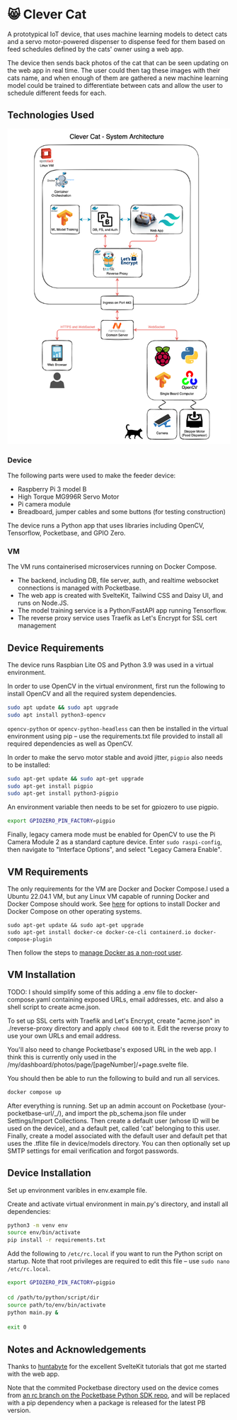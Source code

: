 # 😸 Clever Cat

A prototypical IoT device, that uses machine learning models to detect cats and a servo motor-powered dispenser to dispense feed for them based on feed schedules defined by the cats' owner using a web app.

The device then sends back photos of the cat that can be seen updating on the web app in real time. The user could then tag these images with their cats name, and when enough of them are gathered a new machine learning model could be trained to differentiate between cats and allow the user to schedule different feeds for each.

## Technologies Used

![./docs/clever-cat-system.png](./docs/clever-cat-system.png)

### Device

The following parts were used to make the feeder device:

- Raspberry Pi 3 model B
- High Torque MG996R Servo Motor
- Pi camera module
- Breadboard, jumper cables and some buttons (for testing construction)

The device runs a Python app that uses libraries including OpenCV, Tensorflow, Pocketbase, and GPIO Zero.

### VM

The VM runs containerised microservices running on Docker Compose.

- The backend, including DB, file server, auth, and realtime websocket connections is managed with Pocketbase.
- The web app is created with SvelteKit, Tailwind CSS and Daisy UI, and runs on Node.JS.
- The model training service is a Python/FastAPI app running Tensorflow.
- The reverse proxy service uses Traefik as Let's Encrypt for SSL cert management

## Device Requirements

The device runs Raspbian Lite OS and Python 3.9 was used in a virtual environment.

In order to use OpenCV in the virtual environment, first run the following to install OpenCV and all the required system dependencies.

```bash
sudo apt update && sudo apt upgrade
sudo apt install python3-opencv
```

```opencv-python``` or ```opencv-python-headless``` can then be installed in the virtual environment using pip – use the requirements.txt file provided to install all required dependencies as well as OpenCV.

In order to make the servo motor stable and avoid jitter, ```pigpio``` also needs to be installed:

```bash
sudo apt-get update && sudo apt-get upgrade
sudo apt-get install pigpio
sudo apt-get install python3-pigpio
```

An environment variable then needs to be set for gpiozero to use pigpio.

```bash
export GPIOZERO_PIN_FACTORY=pigpio
```

Finally, legacy camera mode must be enabled for OpenCV to use the Pi Camera Module 2 as a standard capture device. Enter ```sudo raspi-config```, then navigate to "Interface Options", and select "Legacy Camera Enable".

## VM Requirements

The only requirements for the VM are Docker and Docker Compose.I used a Ubuntu 22.04.1 VM, but any Linux VM capable of running Docker and Docker Compose should work. See [here](https://docs.docker.com/engine/install/) for options to install Docker and Docker Compose on other operating systems.

```
sudo apt-get update && sudo apt-get upgrade
sudo apt-get install docker-ce docker-ce-cli containerd.io docker-compose-plugin
```

Then follow the steps to [manage Docker as a non-root user](https://docs.docker.com/engine/install/linux-postinstall/).

## VM Installation

TODO: I should simplify some of this adding a .env file to docker-compose.yaml containing exposed URLs, email addresses, etc. and also a shell script to create acme.json.

To set up SSL certs with Traefik and Let's Encrypt, create "acme.json" in ./reverse-proxy directory and apply ```chmod 600``` to it. Edit the reverse proxy to use your own URLs and email address.

You'll also need to change Pocketbase's exposed URL in the web app. I think this is currently only used in the /my/dashboard/photos/page/[pageNumber]/+page.svelte file.

You should then be able to run the following to build and run all services.

```bash
docker compose up
```

After everything is running. Set up an admin account on Pocketbase (your-pocketbase-url/_/), and import the pb_schema.json file under Settings/Import Collections. Then create a default user (whose ID will be used on the device), and a default pet, called 'cat' belonging to this user. Finally, create a model associated with the default user and default pet that uses the .tflite file in device/models directory. You can then optionally set up SMTP settings for email verification and forgot passwords.

## Device Installation

Set up environment varibles in env.example file.

Create and activate virtual environment in main.py's directory, and install all dependencies:

```bash
python3 -m venv env
source env/bin/activate
pip install -r requirements.txt
```

Add the following to ```/etc/rc.local``` if you want to run the Python script on startup. Note that root privileges are required to edit this file – use ```sudo nano /etc/rc.local```.

```bash
export GPIOZERO_PIN_FACTORY=pigpio

cd /path/to/python/script/dir
source path/to/env/bin/activate
python main.py &

exit 0
```

## Notes and Acknowledgements

Thanks to [huntabyte](https://github.com/huntabyte) for the excellent SvelteKit tutorials that got me started with the web app.

Note that the commited Pocketbase directory used on the device comes from [an rc branch on the Pocketbase Python SDK repo](https://github.com/vaphes/pocketbase/tree/0.8.0-rc2), and will be replaced with a pip dependency when a package is released for the latest PB version.